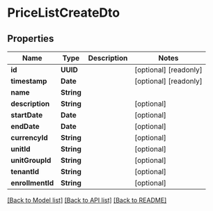 # PriceListCreateDto

## Properties
Name | Type | Description | Notes
------------ | ------------- | ------------- | -------------
**id** | **UUID** |  | [optional] [readonly] 
**timestamp** | **Date** |  | [optional] [readonly] 
**name** | **String** |  | 
**description** | **String** |  | [optional] 
**startDate** | **Date** |  | [optional] 
**endDate** | **Date** |  | [optional] 
**currencyId** | **String** |  | [optional] 
**unitId** | **String** |  | [optional] 
**unitGroupId** | **String** |  | [optional] 
**tenantId** | **String** |  | [optional] 
**enrollmentId** | **String** |  | [optional] 

[[Back to Model list]](../README.md#documentation-for-models) [[Back to API list]](../README.md#documentation-for-api-endpoints) [[Back to README]](../README.md)


